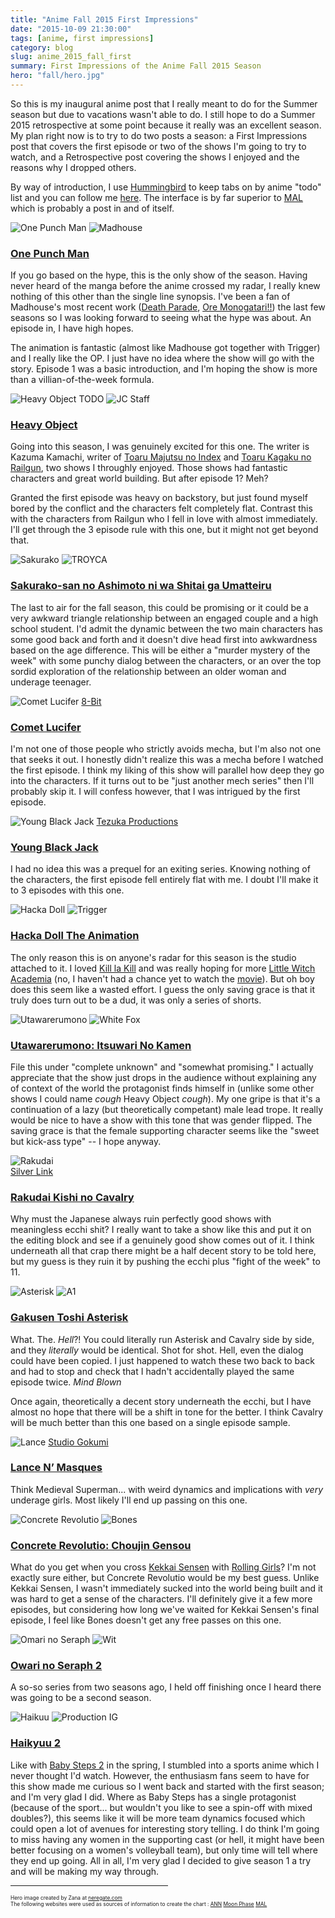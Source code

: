 ```yaml
---
title: "Anime Fall 2015 First Impressions"
date: "2015-10-09 21:30:00"
tags: [anime, first impressions]
category: blog
slug: anime_2015_fall_first
summary: First Impressions of the Anime Fall 2015 Season
hero: "fall/hero.jpg"
---
```




So this is my inaugural anime post that I really meant to do for the Summer season but due to vacations wasn't able to do. I still hope to do a Summer 2015 retrospective at some point because it really was an excellent season. My plan right now is to try to do two posts a season: a First Impressions post that covers the first episode or two of the shows I'm going to try to watch, and a Retrospective post covering the shows I enjoyed and the reasons why I dropped others.

By way of introduction, I use [Hummingbird](https://hummingbird.me) to keep tabs on by anime "todo" list and you can follow me [here](https://hummingbird.me/users/mphilpot). The interface is by far superior to [MAL](https://myanimelist.net) which is probably a post in and of itself.

![One Punch Man](fall/onepunch_pv.jpg "One Punch Man") ![Madhouse](studios/madhouse.png "Madhouse")

### [One Punch Man](https://hummingbird.me/anime/one-punch-man)

If you go based on the hype, this is the only show of the season. Having never heard of the manga before the anime crossed my radar, I really knew nothing of this other than the single line synopsis. I've been a fan of Madhouse's most recent work ([Death Parade](https://hummingbird.me/anime/death-parade), [Ore Monogatari!!](https://hummingbird.me/anime/ore-monogatari)) the last few seasons so I was looking forward to seeing what the hype was about. An episode in, I have high hopes.

The animation is fantastic (almost like Madhouse got together with Trigger) and I really like the OP. I just have no idea where the show will go with the story. Episode 1 was a basic introduction, and I'm hoping the show is more than a villian-of-the-week formula.

![Heavy Object TODO](fall/heavyobject_pv.jpg "Heavy Object") ![JC Staff](studios/jc_staff.png "JC Staff")

### [Heavy Object](https://hummingbird.me/anime/heavy-object)

Going into this season, I was genuinely excited for this one. The writer is Kazuma Kamachi, writer of [Toaru Majutsu no Index](https://hummingbird.me/anime/toaru-majutsu-no-index) and [Toaru Kagaku no Railgun](https://hummingbird.me/anime/toaru-kagaku-no-railgun), two shows I throughly enjoyed. Those shows had fantastic characters and great world building. But after episode 1? Meh?

Granted the first episode was heavy on backstory, but just found myself bored by the conflict and the characters felt completely flat. Contrast this with the characters from Railgun who I fell in love with almost immediately. I'll get through the 3 episode rule with this one, but it might not get beyond that.

![Sakurako](fall/sakurako-san_pv.jpg "Sakurako") ![TROYCA](studios/troyca.png "TROYCA")

### [Sakurako-san no Ashimoto ni wa Shitai ga Umatteiru](https://hummingbird.me/anime/sakurako-san-no-ashimoto-ni-wa-shitai-ga-umatteiru)

The last to air for the fall season, this could be promising or it could be a very awkward triangle relationship between an engaged couple and a high school student. I'd admit the dynamic between the two main characters has some good back and forth and it doesn't dive head first into awkwardness based on the age difference. This will be either a "murder mystery of the week" with some punchy dialog between the characters, or an over the top sordid exploration of the relationship between an older woman and underage teenager.

![Comet Lucifer](fall/comet_pv.jpg "Comet Lucifer") [8-Bit](https://)

### [Comet Lucifer](https://hummingbird.me/anime/comet-lucifer)

I'm not one of those people who strictly avoids mecha, but I'm also not one that seeks it out. I honestly didn't realize this was a mecha before I watched the first episode. I think my liking of this show will parallel how deep they go into the characters. If it turns out to be "just another mech series" then I'll probably skip it. I will confess however, that I was intrigued by the first episode.

![Young Black Jack](fall/blackjack_pv.jpg "Young Black Jack") [Tezuka Productions](https://)

### [Young Black Jack](https://hummingbird.me/anime/young-black-jack)

I had no idea this was a prequel for an exiting series. Knowing nothing of the characters, the first episode fell entirely flat with me. I doubt I'll make it to 3 episodes with this one.

![Hacka Doll](fall/hackadoll_pv.jpg "Hacka Doll") ![Trigger](studios/trigger.png "Trigger")

### [Hacka Doll The Animation](https://hummingbird.me/anime/hacka-doll-the-animation)

The only reason this is on anyone's radar for this season is the studio attached to it. I loved [Kill la Kill](https://hummingbird.me/anime/kill-la-kill) and was really hoping for more [Little Witch Academia](https://hummingbird.me/anime/little-witch-academia) (no, I haven't had a chance yet to watch the [movie](https://hummingbird.me/anime/little-witch-academia-2)). But oh boy does this seem like a wasted effort. I guess the only saving grace is that it truly does turn out to be a dud, it was only a series of shorts.

![Utawarerumono](fall/utawarerumono_pv.jpg "Utawarerumono") ![White Fox](studios/white_fox.png "White Fox")

### [Utawarerumono: Itsuwari No Kamen](https://hummingbird.me/anime/utawarerumono-itsuwari-no-kamen)

File this under "complete unknown" and "somewhat promising." I actually appreciate that the show just drops in the audience without explaining any of context of the world the protagonist finds himself in (unlike some other shows I could name _cough_ Heavy Object _cough_). My one gripe is that it's a continuation of a lazy (but theoretically competant) male lead trope. It really would be nice to have a show with this tone that was gender flipped. The saving grace is that the female supporting character seems like the "sweet but kick-ass type" -- I hope anyway.

![Rakudai](fall/rakudai_pv.jpg "Rakudai")<br/> [Silver Link](https://)

### [Rakudai Kishi no Cavalry](https://hummingbird.me/anime/rakudai-kishi-no-cavalry)

Why must the Japanese always ruin perfectly good shows with meaningless ecchi shit? I really want to take a show like this and put it on the editing block and see if a genuinely good show comes out of it. I think underneath all that crap there might be a half decent story to be told here, but my guess is they ruin it by pushing the ecchi plus "fight of the week" to 11.

![Asterisk](fall/gakusen_pv.jpg "Asterisk") ![A1](studios/a1.png "A1")

### [Gakusen Toshi Asterisk](https://hummingbird.me/anime/gakusen-toshi-asterisk)

What. The. _Hell_?! You could literally run Asterisk and Cavalry side by side, and they _literally_ would be identical. Shot for shot. Hell, even the dialog could have been copied. I just happened to watch these two back to back and had to stop and check that I hadn't accidentally played the same episode twice. _Mind Blown_

Once again, theoretically a decent story underneath the ecchi, but I have almost no hope that there will be a shift in tone for the better. I think Cavalry will be much better than this one based on a single episode sample.

![Lance](fall/lance_pv.jpg "Lance") [Studio Gokumi](https://)

### [Lance N’ Masques](https://hummingbird.me/anime/lance-n-masques)

Think Medieval Superman... with weird dynamics and implications with _very_ underage girls. Most likely I'll end up passing on this one.

![Concrete Revolutio](fall/concrete_pv.jpg "Concrete Revolutio") ![Bones](studios/bones.png "Bones")

### [Concrete Revolutio: Choujin Gensou](https://hummingbird.me/anime/concrete-revolutio-choujin-gensou)

What do you get when you cross [Kekkai Sensen](https://hummingbird.me/anime/kekkai-sensen) with [Rolling Girls](https://hummingbird.me/anime/the-rolling-girls)? I'm not exactly sure either, but Concrete Revolutio would be my best guess. Unlike Kekkai Sensen, I wasn't immediately sucked into the world being built and it was hard to get a sense of the characters. I'll definitely give it a few more episodes, but considering how long we've waited for Kekkai Sensen's final episode, I feel like Bones doesn't get any free passes on this one.

![Omari no Seraph](fall/owarinoseraphs2_pv.jpg "Omari no Seraph") ![Wit](studios/wit.png "Wit")

### [Owari no Seraph 2](https://hummingbird.me/anime/owari-no-seraph-nagoya-kessen)

A so-so series from two seasons ago, I held off finishing once I heard there was going to be a second season.

![Haikuu](fall/haikyuus2_pv.jpg "Haikuu") ![Production IG](studios/production_ig.png "Production IG")

### [Haikyuu 2](https://hummingbird.me/anime/haikyuu-2)

Like with [Baby Steps 2](https://hummingbird.me/anime/baby-steps-2) in the spring, I stumbled into a sports anime which I never thought I'd watch. However, the enthusiasm fans seem to have for this show made me curious so I went back and started with the first season; and I'm very glad I did. Where as Baby Steps has a single protagonist (because of the sport... but wouldn't you like to see a spin-off with mixed doubles?), this seems like it will be more team dynamics focused which could open a lot of avenues for interesting story telling. I do think I'm going to miss having any women in the supporting cast (or hell, it might have been better focusing on a women's volleyball team), but only time will tell where they end up going. All in all, I'm very glad I decided to give season 1 a try and will be making my way through.

<div style="text-align: center">
<hr style="width: 50%"/>
</div>

<div style="font-size: 60%">
Hero image created by Zana at <a href="https://neregate.com/blog/">neregate.com</a> <br/>
The following websites were used as sources of information to create the chart : 
<a href="https://www.animenewsnetwork.com/">ANN</a>
<a href="https://m-p.sakura.ne.jp/">Moon Phase</a>
<a href="https://myanimelist.net/">MAL</a>
</div>
